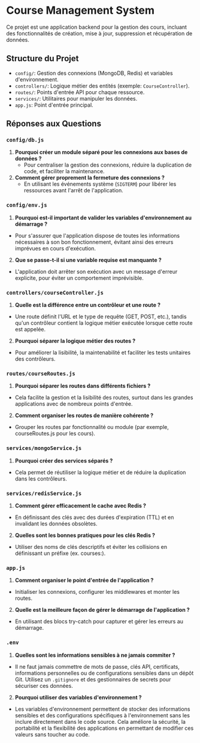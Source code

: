 # Course Management System
Ce projet est une application backend pour la gestion des cours, incluant des fonctionnalités de création, mise à jour, suppression et récupération de données.

## Structure du Projet
- `config/`: Gestion des connexions (MongoDB, Redis) et variables d'environnement.
- `controllers/`: Logique métier des entités (exemple: `CourseController`).
- `routes/`: Points d'entrée API pour chaque ressource.
- `services/`: Utilitaires pour manipuler les données.
- `app.js`: Point d'entrée principal.

## Réponses aux Questions

### `config/db.js`
1. **Pourquoi créer un module séparé pour les connexions aux bases de données ?**
   - Pour centraliser la gestion des connexions, réduire la duplication de code, et faciliter la maintenance.
2. **Comment gérer proprement la fermeture des connexions ?**
   - En utilisant les événements système (`SIGTERM`) pour libérer les ressources avant l'arrêt de l'application.

### `config/env.js`
1. **Pourquoi est-il important de valider les variables d'environnement au démarrage ?**
- Pour s'assurer que l'application dispose de toutes les informations nécessaires à son bon fonctionnement, évitant ainsi des erreurs imprévues en cours d'exécution.

2. **Que se passe-t-il si une variable requise est manquante ?**
- L'application doit arrêter son exécution avec un message d'erreur explicite, pour éviter un comportement imprévisible.

### `controllers/courseController.js`
1. **Quelle est la différence entre un contrôleur et une route ?**
- Une route définit l'URL et le type de requête (GET, POST, etc.), tandis qu'un contrôleur contient la logique métier exécutée lorsque cette route est appelée.

2. **Pourquoi séparer la logique métier des routes ?**
- Pour améliorer la lisibilité, la maintenabilité et faciliter les tests unitaires des contrôleurs.

### `routes/courseRoutes.js`
1. **Pourquoi séparer les routes dans différents fichiers ?**
- Cela facilite la gestion et la lisibilité des routes, surtout dans les grandes applications avec de nombreux points d'entrée.

2. **Comment organiser les routes de manière cohérente ?**
- Grouper les routes par fonctionnalité ou module (par exemple, courseRoutes.js pour les cours).

### `services/mongoService.js`
1. **Pourquoi créer des services séparés ?**
- Cela permet de réutiliser la logique métier et de réduire la duplication dans les contrôleurs.

### `services/redisService.js`
1. **Comment gérer efficacement le cache avec Redis ?**
- En définissant des clés avec des durées d'expiration (TTL) et en invalidant les données obsolètes.

2. **Quelles sont les bonnes pratiques pour les clés Redis ?**
- Utiliser des noms de clés descriptifs et éviter les collisions en définissant un préfixe (ex. courses:<id>).

### `app.js`
1. **Comment organiser le point d'entrée de l'application ?**
- Initialiser les connexions, configurer les middlewares et monter les routes.

2. **Quelle est la meilleure façon de gérer le démarrage de l'application ?**
- En utilisant des blocs try-catch pour capturer et gérer les erreurs au démarrage.

### `.env`
1. **Quelles sont les informations sensibles à ne jamais commiter ?**
- Il ne faut jamais commettre de mots de passe, clés API, certificats, informations personnelles ou de configurations sensibles dans un dépôt Git. Utilisez un `.gitignore` et des gestionnaires de secrets pour sécuriser ces données.

2. **Pourquoi utiliser des variables d'environnement ?**
- Les variables d'environnement permettent de stocker des informations sensibles et des configurations spécifiques à l'environnement sans les inclure directement dans le code source. Cela améliore la sécurité, la portabilité et la flexibilité des applications en permettant de modifier ces valeurs sans toucher au code.
